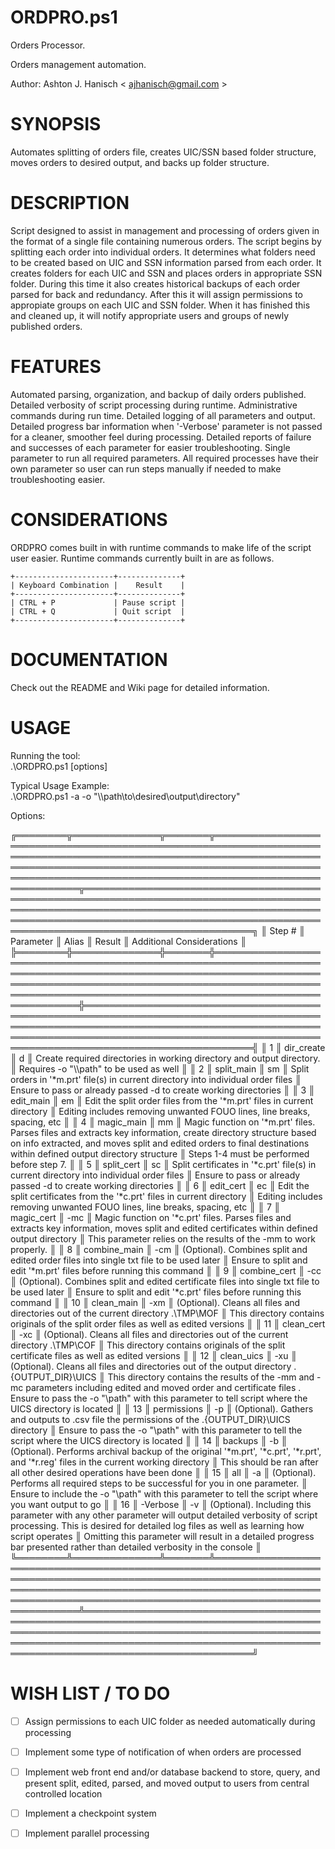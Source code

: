 # **ORDPRO.ps1**  
Orders Processor.  
  
Orders management automation.  

Author: Ashton J. Hanisch < <ajhanisch@gmail.com> >  
  
# **SYNOPSIS**  
Automates splitting of orders file, creates UIC/SSN based folder structure, moves orders to desired output, and backs up folder structure.
  
# **DESCRIPTION**  
Script designed to assist in management and processing of orders given in the format of a single file containing numerous orders. The script begins by splitting each order into individual orders. It determines what folders need to be created based on UIC and SSN information parsed from each order. It creates folders for each UIC and SSN and places orders in appropriate SSN folder. During this time it also creates historical backups of each order parsed for back and redundancy. After this it will assign permissions to appropiate groups on each UIC and SSN folder. When it has finished this and cleaned up, it will notify appropriate users and groups of newly published orders.
    
# **FEATURES**  
Automated parsing, organization, and backup of daily orders published. Detailed verbosity of script processing during runtime. Administrative commands during run time. Detailed logging of all parameters and output. Detailed progress bar information when '-Verbose' parameter is not passed for a cleaner, smoother feel during processing. Detailed reports of failure and successes of each parameter for easier troubleshooting. Single parameter to run all required parameters. All required processes have their own parameter so user can run steps manually if needed to make troubleshooting easier.
      
# **CONSIDERATIONS**  
ORDPRO comes built in with runtime commands to make life of the script user easier. Runtime commands currently built in are as follows.

	+----------------------+--------------+
	| Keyboard Combination |    Result    |
	+----------------------+--------------+
	| CTRL + P             | Pause script |
	| CTRL + Q             | Quit script  |
	+----------------------+--------------+  
    
# **DOCUMENTATION**  
Check out the README and Wiki page for detailed information.

# **USAGE**  
Running the tool:  
.\ORDPRO.ps1 [options]
  
Typical Usage Example:  
.\ORDPRO.ps1 -a -o "\\\path\to\desired\output\directory"
  
Options:   
  
╔════════╦══════════════╦═══════╦════════════════════════════════════════════════════════════════════════════════════════════════════════════════════════════════════════════════════════════════════════════════════════════════════════════════════════════════════╦═══════════════════════════════════════════════════════════════════════════════════════════════════════════════════════════════════════════════════════════════════════════════════════════════════════════════════════════════════╗
║ Step # ║  Parameter   ║ Alias ║                                                                                                               Result                                                                                                               ║                                                                                                     Additional Considerations                                                                                                     ║
╠════════╬══════════════╬═══════╬════════════════════════════════════════════════════════════════════════════════════════════════════════════════════════════════════════════════════════════════════════════════════════════════════════════════════════════════════╬═══════════════════════════════════════════════════════════════════════════════════════════════════════════════════════════════════════════════════════════════════════════════════════════════════════════════════════════════════╣
║      1 ║ dir_create   ║ d     ║ Create required directories in working directory and output directory.                                                                                                                                                             ║ Requires -o "\\\path\" to be used as well                                                                                                                                                                                         ║
║      2 ║ split_main   ║ sm    ║ Split orders in '*m.prt' file(s) in current directory into individual order files                                                                                                                                                  ║ Ensure to pass or already passed -d to create working directories                                                                                                                                                                 ║
║      3 ║ edit_main    ║ em    ║ Edit the split order files from the '*m.prt' files in current directory                                                                                                                                                            ║ Editing includes removing unwanted FOUO lines, line breaks, spacing, etc                                                                                                                                                          ║
║      4 ║ magic_main   ║ mm    ║ Magic function on '*m.prt' files. Parses files and extracts key information, create directory structure based on info extracted, and moves split and edited orders to final destinations within defined output directory structure ║ Steps 1-4 must be performed before step 7.                                                                                                                                                                                        ║
║      5 ║ split_cert   ║ sc    ║ Split certificates in '*c.prt' file(s) in current directory into individual order files                                                                                                                                            ║ Ensure to pass or already passed -d to create working directories                                                                                                                                                                 ║
║      6 ║ edit_cert    ║ ec    ║ Edit the split certificates from the '*c.prt' files in current directory                                                                                                                                                           ║ Editing includes removing unwanted FOUO lines, line breaks, spacing, etc                                                                                                                                                          ║
║      7 ║ magic_cert   ║ -mc   ║ Magic function on '*c.prt' files. Parses files and extracts key information, moves split and edited certificates within defined output directory                                                                                   ║ This parameter relies on the results of the -mm to work properly.                                                                                                                                                                 ║
║      8 ║ combine_main ║ -cm   ║ (Optional). Combines split and edited order files into single txt file to be used later                                                                                                                                            ║ Ensure to split and edit '*m.prt' files before running this command                                                                                                                                                               ║
║      9 ║ combine_cert ║ -cc   ║ (Optional). Combines split and edited certificate files into single txt file to be used later                                                                                                                                      ║ Ensure to split and edit '*c.prt' files before running this command                                                                                                                                                               ║
║     10 ║ clean_main   ║ -xm   ║ (Optional). Cleans all files and directories out of the current directory .\TMP\MOF                                                                                                                                                ║ This directory contains originals of the split order files as well as edited versions                                                                                                                                             ║
║     11 ║ clean_cert   ║ -xc   ║ (Optional). Cleans all files and directories out of the current directory .\TMP\COF                                                                                                                                                ║ This directory contains originals of the split certificate files as well as edited versions                                                                                                                                       ║
║     12 ║ clean_uics   ║ -xu   ║ (Optional). Cleans all files and directories out of the output directory .\{OUTPUT_DIR}\UICS                                                                                                                                       ║ This directory contains the results of the -mm and -mc parameters including edited and moved order and certificate files . Ensure to pass the -o "\\path\" with this parameter to tell script where the UICS directory is located ║
║     13 ║ permissions  ║ -p    ║ (Optional). Gathers and outputs to .csv file the permissions of the .\{OUTPUT_DIR}\UICS directory                                                                                                                                  ║ Ensure to pass the -o "\\path\" with this parameter to tell the script where the UICS directory is located                                                                                                                        ║
║     14 ║ backups      ║ -b    ║ (Optional). Performs archival backup of the original '*m.prt', '*c.prt', '*r.prt', and '*r.reg' files in the current working directory                                                                                             ║ This should be ran after all other desired operations have been done                                                                                                                                                              ║
║     15 ║ all          ║ -a    ║ (Optional). Performs all required steps to be successful for you in one parameter.                                                                                                                                                 ║ Ensure to include the -o "\\path\" with this parameter to tell the script where you want output to go                                                                                                                             ║
║     16 ║ -Verbose     ║ -v    ║ (Optional). Including this parameter with any other parameter will output detailed verbosity of script processing. This is desired for detailed log files as well as learning how script operates                                  ║ Omitting this parameter will result in a detailed progress bar presented rather than detailed verbosity in the console                                                                                                            ║
╚════════╩══════════════╩═══════╩════════════════════════════════════════════════════════════════════════════════════════════════════════════════════════════════════════════════════════════════════════════════════════════════════════════════════════════════════╩═══════════════════════════════════════════════════════════════════════════════════════════════════════════════════════════════════════════════════════════════════════════════════════════════════════════════════════════════════╝





  
# **WISH LIST / TO DO**  
- [ ] Assign permissions to each UIC folder as needed automatically during processing
- [ ] Implement some type of notification of when orders are processed
- [ ] Implement web front end and/or database backend to store, query, and present split, edited, parsed, and moved output to users from central controlled location
- [ ] Implement a checkpoint system
- [ ] Implement parallel processing
  
